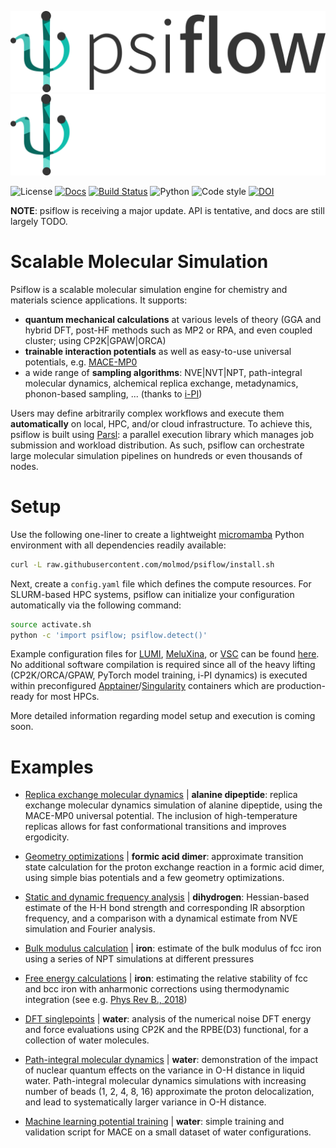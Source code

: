 ![psiflow](./docs/logo_light.png#gh-light-mode-only)
![psiflow](./docs/logo_dark.png#gh-dark-mode-only)


![License](https://flat.badgen.net/github/license/molmod/psiflow)
[![Docs](https://flat.badgen.net/static/docs/passing/green)](https://molmod.github.io/psiflow)
[![Build Status](https://img.shields.io/endpoint.svg?url=https%3A%2F%2Factions-badge.atrox.dev%2Fmolmod%2Fpsiflow%2Fbadge%3Fref%3Dmain&style=flat-square)](https://actions-badge.atrox.dev/molmod/psiflow/goto?ref=main)
![Python](https://flat.badgen.net/static/python/3.10%20|%203.11/blue)
![Code style](https://flat.badgen.net/static/code%20style/black/black)
[![DOI](https://flat.badgen.net/static/DOI/10.1038%2Fs41524-023-00969-x)](https://www.nature.com/articles/s41524-023-00969-x)


**NOTE**: psiflow is receiving a major update. API is tentative, and docs are still largely TODO.

# Scalable Molecular Simulation

Psiflow is a scalable molecular simulation engine for chemistry and materials science applications.
It supports:
- **quantum mechanical calculations** at various levels of theory (GGA and hybrid DFT, post-HF methods such as MP2 or RPA, and even coupled cluster; using CP2K|GPAW|ORCA)
- **trainable interaction potentials** as well as easy-to-use universal potentials, e.g. [MACE-MP0](https://arxiv.org/abs/2401.00096)
- a wide range of **sampling algorithms**: NVE|NVT|NPT, path-integral molecular dynamics, alchemical replica exchange, metadynamics, phonon-based sampling, ...  (thanks to [i-PI](https://ipi-code.org/))

Users may define arbitrarily complex workflows and execute them **automatically** on local, HPC, and/or cloud infrastructure.
To achieve this, psiflow is built using [Parsl](https://parsl-project.org/): a parallel execution library which manages job submission and workload distribution.
As such, psiflow can orchestrate large molecular simulation pipelines on hundreds or even thousands of nodes.

# Setup

Use the following one-liner to create a lightweight [micromamba](https://mamba.readthedocs.io/en/latest/user_guide/micromamba.html) Python environment with all dependencies readily available:
```sh
curl -L raw.githubusercontent.com/molmod/psiflow/install.sh
```
Next, create a `config.yaml` file which defines the compute resources. For SLURM-based HPC systems, psiflow can initialize your configuration automatically via the following command:
```sh
source activate.sh
python -c 'import psiflow; psiflow.detect()'
```
Example configuration files for [LUMI](https://lumi-supercomputer.eu/), [MeluXina](https://luxembourg.public.lu/en/invest/innovation/meluxina-supercomputer.html), or [VSC](https://www.vscentrum.be/) can be found [here](https://github.com/molmod/psiflow/tree/main/configs).
No additional software compilation is required since all of the heavy lifting (CP2K/ORCA/GPAW, PyTorch model training, i-PI dynamics) is executed within preconfigured [Apptainer](https://apptainer.org/)/[Singularity](https://sylabs.io/singularity/) containers which are production-ready for most HPCs.

More detailed information regarding model setup and execution is coming soon.

# Examples

- [Replica exchange molecular dynamics](https://github.com/molmod/psiflow/tree/main/examples/alanine_replica_exchange) | **alanine dipeptide**: replica exchange molecular dynamics simulation of alanine dipeptide, using the MACE-MP0 universal potential.
  The inclusion of high-temperature replicas allows for fast conformational transitions and improves ergodicity.
- [Geometry optimizations](https://github.com/molmod/psiflow/tree/main/examples/formic_acid_transition) | **formic acid dimer**: approximate transition state calculation for the proton exchange reaction in a formic acid dimer,
  using simple bias potentials and a few geometry optimizations.
- [Static and dynamic frequency analysis](https://github.com/molmod/psiflow/tree/main/examples/h2_static_dynamic) | **dihydrogen**: Hessian-based estimate of the H-H bond strength and corresponding IR absorption frequency, and a comparison with a dynamical estimate from NVE simulation and Fourier analysis.
  
- [Bulk modulus calculation](https://github.com/molmod/psiflow/tree/main/examples/iron_bulk_modulus) | **iron**: estimate of the bulk modulus of fcc iron using a series of NPT simulations at different pressures
  
- [Free energy calculations](https://github.com/molmod/psiflow/tree/main/examples/iron_harmonic_fcc_bcc) | **iron**: estimating the relative stability of fcc and bcc iron with anharmonic corrections using thermodynamic integration (see e.g. [Phys Rev B., 2018](https://journals.aps.org/prb/abstract/10.1103/PhysRevB.97.054102))

- [DFT singlepoints](https://github.com/molmod/psiflow/tree/main/examples/water_cp2k_noise) | **water**: analysis of the numerical noise DFT energy and force evaluations using CP2K and the RPBE(D3) functional, for a collection of water molecules.
  
- [Path-integral molecular dynamics](https://github.com/molmod/psiflow/examples/water_path_integral_md) | **water**: demonstration of the impact of nuclear quantum effects on the variance in O-H distance in liquid water. Path-integral molecular dynamics simulations with increasing number of beads (1, 2, 4, 8, 16) approximate the proton delocalization, and lead to systematically larger variance in O-H distance.
  
- [Machine learning potential training](https://github.com/molmod/psiflow/examples/water_train_validate) | **water**: simple training and validation script for MACE on a small dataset of water configurations.
